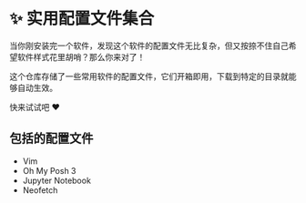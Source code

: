 # :sparkles: 实用配置文件集合

当你刚安装完一个软件，发现这个软件的配置文件无比复杂，但又按捺不住自己希望软件样式花里胡哨？那么你来对了！

这个仓库存储了一些常用软件的配置文件，它们开箱即用，下载到特定的目录就能够自动生效。

快来试试吧 :heart:

## 包括的配置文件

- Vim
- Oh My Posh 3
- Jupyter Notebook
- Neofetch
